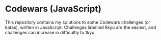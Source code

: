 # Codewars (JavaScript)
This repository contains my solutions to some Codewars challenges (or katas), written in JavaScript. Challenges labelled 8kyu are the easiest, and challenges can increase in difficultly to 1kyu.
